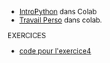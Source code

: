 * [IntroPython](https://colab.research.google.com/github/thfruchart/1nsi/blob/main/01/IntroPython.ipynb) dans Colab
* [Travail Perso](https://colab.research.google.com/github/thfruchart/1nsi/blob/main/01/TRAVAIL_PERSONNEL_IntroPython.ipynb) dans colab.

EXERCICES
* [code pour l'exercice4](https://github.com/thfruchart/1nsi/blob/main/01/exo4.py)
